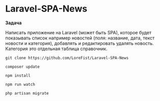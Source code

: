 # Laravel-SPA-News
**Задача**

Написать приложение на Laravel (может быть SPA), которое будет показывать список например новостей (поля: название, дата, текст новости и категория), добавлять и редактировать удалять новость. Категория это отдельная таблица справочник.

`git clone https://github.com/LoreFist/Laravel-SPA-News`

`composer update`

`npm install`

`npm run watch`

`php artisan migrate
`